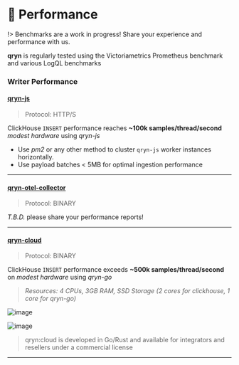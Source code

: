 # 🚤 Performance

!> Benchmarks are a work in progress! Share your experience and performance with us.

**qryn** is regularly tested using the Victoriametrics Prometheus benchmark and various LogQL benchmarks

### Writer Performance

#### [qryn-js](https://github.com/metrico/qryn)

> Protocol: HTTP/S

ClickHouse `INSERT` performance reaches **~100k samples/thread/second** _modest hardware_ using _qryn-js_

- Use *pm2* or any other method to cluster `qryn-js` worker instances horizontally.
- Use payload batches < 5MB for optimal ingestion performance 

--------

#### [qryn-otel-collector](https://github.com/metrico/otel-collector)

> Protocol: BINARY

_T.B.D._ please share your performance reports!

--------


#### [qryn-cloud](https://qryn.cloud)

> Protocol: BINARY

ClickHouse `INSERT` performance exceeds **~500k samples/thread/second** on _modest hardware_ using _qryn-go_

> _Resources: 4 CPUs, 3GB RAM, SSD Storage (2 cores for clickhouse, 1 core for qryn-go)_

![image](https://user-images.githubusercontent.com/1423657/187044328-b300b810-0e1b-46e3-8878-067d0a9fb6f7.png)

![image](https://user-images.githubusercontent.com/1423657/187044346-cd3a6d66-0f05-4993-a6ba-b44727bbdc81.png)

> qryn:cloud is developed in Go/Rust and available for integrators and resellers under a commercial license

--------

